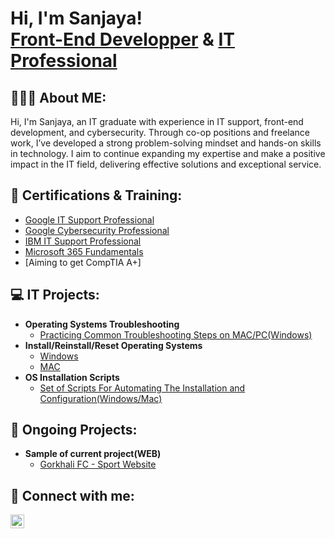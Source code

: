 <h1>Hi, I'm Sanjaya! <br/><a href="https://github.com/sanjayatech-hub">Front-End Developper</a> & <a href="https://www.linkedin.com/in/smongar24/">IT Professional</a>

<h2>👨🏻‍💻 About ME:</h2>
  Hi, I'm Sanjaya, an IT graduate with experience in IT support, front-end development, and cybersecurity. Through co-op positions and freelance work, I’ve developed a strong problem-solving mindset and hands-on skills in technology. I aim to continue expanding my expertise and make a positive impact in the IT field, delivering effective solutions and exceptional service.<br/>
<h2></h2>

<h2>📑 Certifications & Training:</h2>

  - [Google IT Support Professional](https://github.com/joshmadakor1/Algorithms-Practice)
  - [Google Cybersecurity Professional](https://github.com/joshmadakor1/Algorithms-Practice)
  - [IBM IT Support Professional](https://github.com/joshmadakor1/Algorithms-Practice)
  - [Microsoft 365 Fundamentals](https://github.com/joshmadakor1/Algorithms-Practice)
  - [Aiming to get CompTIA A+]
<h2>💻 IT Projects:</h2>

- <b>Operating Systems Troubleshooting</b>
  - [Practicing Common Troubleshooting Steps on MAC/PC(Windows)](https://github.com/joshmadakor1/Algorithms-Practice)
- <b>Install/Reinstall/Reset Operating Systems</b>
  - [Windows](https://github.com/joshmadakor1/4chan-Image-Analysis-Middleware-C964) <b><i></b></i>
  - [MAC](https://github.com/joshmadakor1/4chan-Image-Analysis-Middleware-C964) <b><i></b></i>
- <b>OS Installation Scripts</b>
  - [Set of Scripts For Automating The Installation and Configuration(Windows/Mac)](https://github.com/joshmadakor1/Sentinel-Lab)

<h2>🚀 Ongoing Projects:</h2>

- <b>Sample of current project(WEB)</b>
  - [Gorkhali FC - Sport Website](https://github.com/joshmadakor1/Algorithms-Practice)

<h2> 🤳 Connect with me:</h2>

[<img align="left" alt="JoshMadakor | LinkedIn" width="22px" src="https://cdn.jsdelivr.net/npm/simple-icons@v3/icons/linkedin.svg" />][linkedin]

[linkedin]: https://www.linkedin.com/in/smongar24/

<!--
